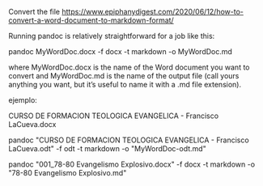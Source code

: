 

Convert the file
https://www.epiphanydigest.com/2020/06/12/how-to-convert-a-word-document-to-markdown-format/

Running pandoc is relatively straightforward for a job like this:

pandoc MyWordDoc.docx -f docx -t markdown -o MyWordDoc.md

where MyWordDoc.docx is the name of the Word document you want to convert and MyWordDoc.md is the name of the output file (call yours anything you want, but it’s useful to name it with a .md file extension).

ejemplo:

CURSO DE FORMACION TEOLOGICA EVANGELICA - Francisco LaCueva.docx

pandoc "CURSO DE FORMACION TEOLOGICA EVANGELICA - Francisco LaCueva.odt" -f odt -t markdown -o "MyWordDoc-odt.md"



pandoc "001_78-80 Evangelismo Explosivo.docx" -f docx -t markdown -o "78-80 Evangelismo Explosivo.md"
